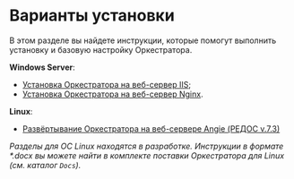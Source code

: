 # Варианты установки

В этом разделе вы найдете инструкции, которые помогут выполнить установку и базовую настройку Оркестратора.

**Windows Server**:

- [Установка Оркестратора на веб-сервер IIS](https://docs.primo-rpa.ru/primo-rpa/orchestrator/quick-installation/iis-web-server);
- [Установка Оркестратора на веб-сервер Nginx](https://docs.primo-rpa.ru/primo-rpa/orchestrator/quick-installation/nginx-web-server).

**Linux**:

- [Развёртывание Оркестратора на веб-сервере Angie (РЕДОС v.7.3)](https://docs.primo-rpa.ru/primo-rpa/orchestrator/quick-installation/angie-web-server-redos)

*Разделы для ОС Linux находятся в разработке. Инструкции в формате \*.docx вы можете найти в комплекте поставки Оркестратора для Linux (см. каталог `Docs`).*
